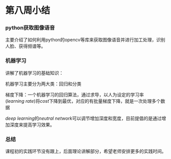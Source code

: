 # 第八周小结

### python获取图像语音

主要介绍了如何利用python的opencv等库来获取图像语音并进行加工处理，识别人脸、获得频谱等。

### 机器学习

讲解了机器学习的基础知识：

机器学习主要分为两大类：回归和分类

梯度下降：一个机器学习的回归算法，通过求导，以人为设定的学习率$(learning\ rate)$将$cost$下降到最优，对应的有批量梯度下降，就是一次处理多个数据

$deep\ learning$的$neutral\ network$可以调节增加深度和宽度，目前提倡的是通过增加深度来提高学习效果。

### 总结

课程初的实践环节没有跟上，后面理论讲解部分，希望老师安排更多的实践时间。